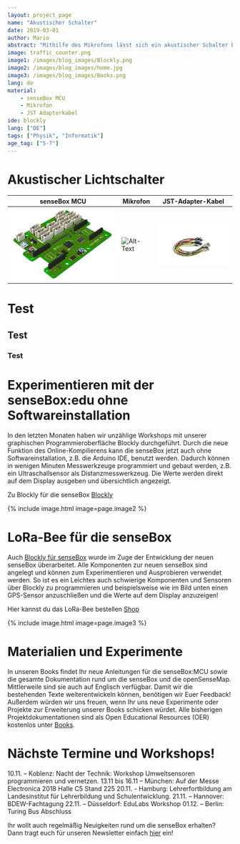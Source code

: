 ```yaml
---
layout: project_page
name: "Akustischer Schalter"
date: 2019-03-01
author: Mario
abstract: "Mithilfe des Mikrofons lässt sich ein akustischer Schalter bauen"
image: traffic_counter.png
image1: /images/blog_images/Blockly.png
image2: /images/blog_images/home.jpg
image3: /images/blog_images/Books.png
lang: de
material:
    - senseBox MCU
    - Mikrofon
    - JST Adapterkabel
ide: blockly    
lang: ["DE"]
tags: ["Physik", "Informatik"]
age_tag: ["5-7"]
---
```

Akustischer Lichtschalter
============

| senseBox MCU | Mikrofon | JST-Adapter-Kabel |
|--------------|--------------------|-------------------|
|![Alt-Text](/images/projects/parts/mcu.png)              |    ![Alt-Text](/Pfad/zum/Bild.jpg)                |   ![Alt-Text](/images/projects/parts/jst_adapter.png)                     |

# Test

## Test

### Test

Experimentieren mit der senseBox:edu ohne Softwareinstallation
============
In den letzten Monaten haben wir unzählige Workshops mit unserer graphischen Programmieroberfläche Blockly durchgeführt. Durch die neue Funktion des Online-Kompilierens kann die senseBox jetzt auch ohne Softwareinstallation, z.B. die Arduino IDE, benutzt werden. Dadurch können in wenigen Minuten Messwerkzeuge programmiert und gebaut werden, z.B. ein Ultraschallsensor als Distanzmesswerkzeug. Die Werte werden direkt auf dem Display ausgeben und übersichtlich angezeigt.

Zu Blockly für die senseBox [Blockly](https://blockly.sensebox.de/ardublockly/?lang=de&board=sensebox-mcu)

{% include image.html image=page.image2 %}

LoRa-Bee für die senseBox
============
Auch [Blockly für senseBox](https://blockly.sensebox.de/ardublockly/?lang=de&board=sensebox-mcu) wurde im Zuge der Entwicklung der neuen senseBox überarbeitet. Alle Komponenten zur neuen senseBox sind angelegt und können zum Experimentieren und Ausprobieren verwendet werden. So ist es ein Leichtes auch schwierige Komponenten und Sensoren über Blockly zu programmieren und beispielsweise wie im Bild unten einen GPS-Sensor anzuschließen und die Werte auf dem Display anzuzeigen!

Hier kannst du das LoRa-Bee bestellen [Shop](https://sensebox.kaufen/product/lora-bee)

{% include image.html image=page.image3 %}

Materialien und Experimente
============
In unseren Books findet Ihr neue Anleitungen für die senseBox:MCU sowie die gesamte Dokumentation rund um die senseBox und die openSenseMap. Mittlerweile sind sie auch auf Englisch verfügbar. Damit wir die bestehenden Texte weiterentwickeln können, benötigen wir Euer Feedback! Außerdem würden wir uns freuen, wenn Ihr uns neue Experimente oder Projekte zur Erweiterung unserer Books schicken würdet. Alle bisherigen Projektdokumentationen sind als Open Educational Resources (OER) kostenlos unter [Books](https://sensebox.de/de/books).

Nächste Termine und Workshops!
============
10.11. – Koblenz: Nacht der Technik: Workshop Umweltsensoren programmieren und vernetzen.
13.11 bis 16.11 – München: Auf der Messe Electronica 2018 Halle C5 Stand 225 
20.11. - Hamburg: Lehrerfortbildung am Landesinstitut für Lehrerbildung und Schulentwicklung.
21.11. – Hannover: BDEW-Fachtagung 
22.11. – Düsseldorf: EduLabs Workshop
01.12. – Berlin: Turing Bus Abschluss

Ihr wollt auch regelmäßig Neuigkeiten rund um die senseBox erhalten? Dann tragt euch für unseren Newsletter einfach [hier](https://sensebox.de/#newsletter) ein!
